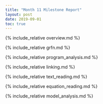 ```yaml
---
title: "Month 11 Milestone Report"
layout: post
date: 2019-09-01
toc: true
---
```


{% include_relative overview.md %}

{% include_relative grfn.md %}

{% include_relative program_analysis.md %}

{% include_relative linking.md %}

{% include_relative text_reading.md %}

{% include_relative equation_reading.md %}

{% include_relative model_analysis.md %}
